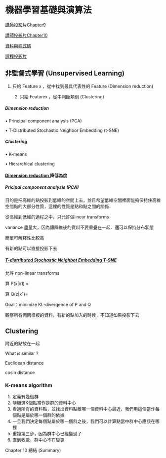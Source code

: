 # 機器學習基礎與演算法



[講師投影片Chapter9 ](https://drive.google.com/file/d/1QBUdp_e2OhK0WzaoL-4ZKzlTE9-mMNYg/view)

[講師投影片Chapter10 ](https://drive.google.com/file/d/1vjasef779W2oSD6yQSGBNiS7G3UOiT2a/view)

[資料與程式碼](https://drive.google.com/drive/folders/1RRX1YEI33jxDl-s7h67K1sVrTDdudjhM)

[課程投影片](https://drive.google.com/file/d/1CxXQhzkyvlkAyZ7u1hHK3TNHznRqYXa-/view)



## 非監督式學習 \(Unsupervised Learning\) 

1. 只給 Feature x ，從中找到最具代表性的 Feature \(Dimension reduction\)

   2. 只給 Featurex ，從中判斷類別 \(Clustering\)

##### Dimension reduction

• Principal component analysis \(PCA\)

• T-Distributed Stochastic Neighbor Embedding \(t-SNE\)

##### Clustering

• K-means

• Hierarchical clustering



#### [Dimension reduction ](https://www.youtube.com/watch?v=eC5DzAzUbPQ)降低為度



##### Pricipal component analysis \(PCA\)

目的是把高維的點投影到低維的空間上去，並且希望低維空間裡面能夠保持住高維空間點的大部分性質，這裡的性質是點和點之間的關係．

從高維到低維的過程之中，只允許做linear transforms

variance 盡量大，因為讓降維後的資料不要重疊在一起．還可以保持分布狀態

簡單可解釋性比較高

有新的點可以直接投影下去



##### [T-distributed Stochastic Neighbot Embedding T-SNE](https://www.youtube.com/watch?v=IMqKFq7Yj3o)

允許 non-linear transforms

算 P\(x\|x1\) = 

算 Q\(z\|x1\)=

Goal：minimize KL-divergence of P and Q 

觀察所有倆兩樣板的資料，有新的點加入的時候，不知道如果投影下去



## Clustering 

附近的點放在一起

What is similar ?

Euclidean distance

cosin distance

### K-means algorithm

1. 定義有幾個群
2. 隨機選K個點當作是群的資料中心
3. 看過所有的資料點，並找出資料點離哪一個資料中心最近，我們用這個當作每個點是屬於哪一個群的依據
4. 一旦我們決定每個點屬於哪一個群之後，我們可以計算點當中群中心應該在哪裡
5. 重複第三步，因為群中心已經變過了
6. 直到收斂，群中心不在變更









Chapter 10 總結 \(Summary\)

